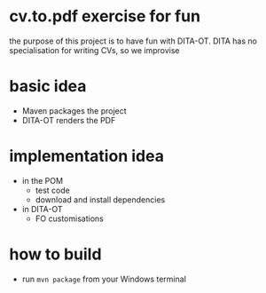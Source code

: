 # cv.to.pdf exercise for fun

the purpose of this project is to have fun with DITA-OT. DITA has no specialisation for writing CVs, so we improvise

# basic idea

* Maven packages the project
* DITA-OT renders the PDF

# implementation idea

* in the POM 
  * test code
  * download and install dependencies
* in DITA-OT
  * FO customisations

# how to build

* run `mvn package` from your Windows terminal 
